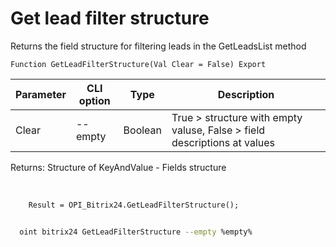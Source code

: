 ﻿---
sidebar_position: 7
---

# Get lead filter structure
 Returns the field structure for filtering leads in the GetLeadsList method



`Function GetLeadFilterStructure(Val Clear = False) Export`

  | Parameter | CLI option | Type | Description |
  |-|-|-|-|
  | Clear | --empty | Boolean | True > structure with empty valuse, False > field descriptions at values |

  
  Returns:  Structure of KeyAndValue - Fields structure

<br/>




```bsl title="Code example"
    Result = OPI_Bitrix24.GetLeadFilterStructure();
```



```sh title="CLI command example"
    
  oint bitrix24 GetLeadFilterStructure --empty %empty%

```

```json title="Result"

```
